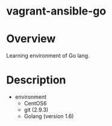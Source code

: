 vagrant-ansible-go
===

# Overview
Learning environment of Go lang.

# Description
- environment
  - CentOS6
  - git (2.9.3)
  - Golang (version 1.6)
